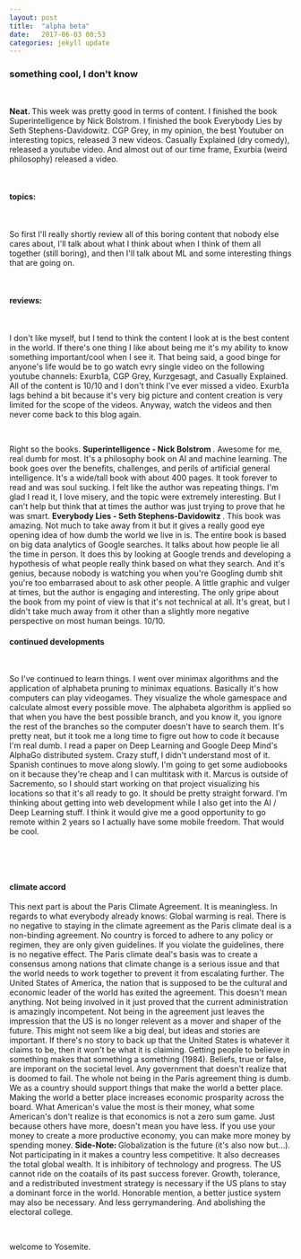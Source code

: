 ```yaml
---
layout: post
title:  "alpha beta"
date:   2017-06-03 00:53
categories: jekyll update
---
```


<h3>something cool, I don't know</h3>
<br>
<p>
<b>Neat. </b> This week was pretty good in terms of content. I finished the book Superintelligence by Nick Bolstrom. I finished the book Everybody Lies by Seth Stephens-Davidowitz. CGP Grey, in my opinion, the best Youtuber on interesting topics, released 3 new videos. Casually Explained (dry comedy), released a youtube video. And almost out of our time frame, Exurbia (weird philosophy) released a video.
<p>
<br>

<h4>topics:</h4>
<br>
<p>
So first I'll really shortly review all of this boring content that nobody else cares about, I'll talk about what I think about when I think of them all together (still boring), and then I'll talk about ML and some interesting things that are going on.
</p>
<br>

<h4>reviews:</h4>
<br>
<p>
I don't like myself, but I tend to think the content I look at is the best content in the world. If there's one thing I like about being me it's my ability to know something important/cool when I see it. That being said, a good binge for anyone's life would be to go watch evry single video on the following youtube channels: Exurb1a, CGP Grey, Kurzgesagt, and Casually Explained. All of the content is 10/10 and I don't think I've ever missed a video. Exurb1a lags behind a bit because it's very big picture and content creation is very limited for the scope of the videos. Anyway, watch the videos and then never come back to this blog again.
</p>
<br>
<p>
Right so the books. <b>Superintelligence - Nick Bolstrom </b>. Awesome for me, real dumb for most. It's a philosophy book on AI and machine learning. The book goes over the benefits, challenges, and perils of artificial general intelligence. It's a wide/tall book with about 400 pages. It took forever to read and was soul sucking. I felt like the author was repeating things. I'm glad I read it, I love misery, and the topic were extremely interesting. But I can't help but think that at times the author was just trying to prove that he was smart. <b> Everybody Lies - Seth Stephens-Davidowitz </b>. This book was amazing. Not much to take away from it but it gives a really good eye opening idea of how dumb the world we live in is. The entire book is based on big data analytics of Google searches. It talks about how people lie all the time in person. It does this by looking at Google trends and developing a hypothesis of what people really think based on what they search. And it's genius, because nobody is watching you when you're Googling dumb shit you're too embarrased about to ask other people. A little graphic and vulger at times, but the author is engaging and interesting. The only gripe about the book from my point of view is that it's not technical at all. It's great, but I didn't take much away from it other than a slightly more negative perspective on most human beings. 10/10.
</p>
<h4>continued developments</h4>
<br>
<p>
So I've continued to learn things. I went over minimax algorithms and the application of alphabeta pruning to minimax equations. Basically it's how computers can play videogames. They visualize the whole gamespace and calculate almost every possible move. The alphabeta algorithm is applied so that when you have the best possible branch, and you know it, you ignore the rest of the branches so the computer doesn't have to search them. It's pretty neat, but it took me a long time to figre out how to code it because I'm real dumb. I read a paper on Deep Learning and Google Deep Mind's AlphaGo distributed system. Crazy stuff, I didn't understand most of it. Spanish continues to move along slowly. I'm going to get some audiobooks on it because they're cheap and I can multitask with it. Marcus is outside of Sacremento, so I should start working on that project visualizing his locations so that it's all ready to go. It should be pretty straight forward. I'm thinking about getting into web development while I also get into the AI / Deep Learning stuff. I think it would give me a good opportunity to go remote within 2 years so I actually have some mobile freedom. That would be cool. 
</p>
<br>
<p>
	
</p>
<br>
<h4> climate accord </h4>
<p> 
This next part is about the Paris Climate Agreement. It is meaningless. In regards to what everybody already knows: Global warming is real. There is no negative to staying in the climate agreement as the Paris climate deal is a non-binding agreement. No country is forced to adhere to any policy or regimen, they are only given guidelines. If you violate the guidelines, there is no negative effect. The Paris climate deal's basis was to create a consensus among nations that climate change is a serious issue and that the world needs to work together to prevent it from escalating further. The United States of America, the nation that is supposed to be the cultural and economic leader of the world has exited the agreement. This doesn't mean anything. Not being involved in it just proved that the current administration is amazingly incompetent. Not being in the agreement just leaves the impression that the US is no longer relevent as a mover and shaper of the future. This might not seem like a big deal, but ideas and stories are important. If there's no story to back up that the United States is whatever it claims to be, then it won't be what it is claiming. Getting people to believe in something makes that something a something (1984). Beliefs, true or false, are imporant on the societal level. Any government that doesn't realize that is doomed to fail. The whole not being in the Paris agreement thing is dumb. We as a country should support things that make the world a better place. Making the world a better place increases economic prosparity across the board. What American's value the most is their money, what some American's don't realize is that economics is not a zero sum game. Just because others have more, doesn't mean you have less. If you use your money to create a more productive economy, you can make more money by spending money. <b>Side-Note: </b> Globalization is the future (it's also now but...). Not participating in it makes a country less competitive. It also decreases the total global wealth. It is inhibitory of technology and progress. The US cannot ride on the coatails of its past success forever. Growth, tolerance, and a redistributed investment strategy is necessary if the US plans to stay a dominant force in the world. Honorable mention, a better justice system may also be necessary. And less gerrymandering. And abolishing the electoral college.
</p>
<br>
<p>
welcome to Yosemite.
</p>
